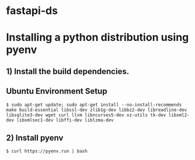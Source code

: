 # fastapi-ds
# Installing a python distribution using pyenv
## 1) Install the build dependencies.
## Ubuntu Environment Setup
```
$ sudo apt-get update; sudo apt-get install --no-install-recommends make build-essential libssl-dev zlib1g-dev libbz2-dev libreadline-dev libsqlite3-dev wget curl llvm libncurses5-dev xz-utils tk-dev libxml2-dev libxmlsec1-dev libffi-dev liblzma-dev
```

## 2) Install pyenv
```
$ curl https://pyenv.run | bash 
```
